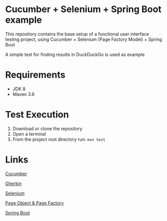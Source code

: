 # Cucumber + Selenium + Spring Boot example

This repository contains the base setup of a functional user interface testing project, using Cucumber + Selenium (Page Factory Model) + Spring Boot

A simple test for finding results in DuckDuckGo is used as example

# Requirements

* JDK 8
* Maven 3.6

# Test Execution

1. Download or clone the repository
2. Open a terminal
3. From the project root directory run:   `mvn test`

# Links
    
   [Cucumber](<https://docs.cucumber.io/>)
   
   [Gherkin](<https://cucumber.io/docs/gherkin/>)
      
   [Selenium](<https://github.com/SeleniumHQ/selenium>)
      
   [Page Object & Page Factory](<https://www.tutorialselenium.com/2019/02/05/page-object-model-selenium-webdriver/>)
   
   [Spring Boot](<https://spring.io/projects/spring-boot>)